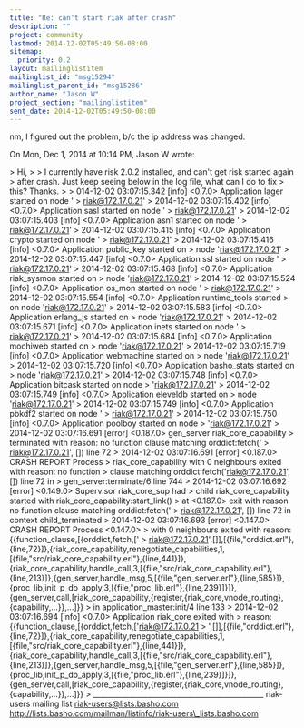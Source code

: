 ```yaml
---
title: "Re: can't start riak after crash"
description: ""
project: community
lastmod: 2014-12-02T05:49:50-08:00
sitemap:
  priority: 0.2
layout: mailinglistitem
mailinglist_id: "msg15294"
mailinglist_parent_id: "msg15286"
author_name: "Jason W"
project_section: "mailinglistitem"
sent_date: 2014-12-02T05:49:50-08:00
---
```



nm, I figured out the problem, b/c the ip address was changed.

On Mon, Dec 1, 2014 at 10:14 PM, Jason W  wrote:

&gt; Hi,
&gt;
&gt; I currently have risk 2.0.2 installed, and can't get risk started again
&gt; after crash. Just keep seeing below in the log file, what can I do to fix
&gt; this? Thanks.
&gt;
&gt; 014-12-02 03:07:15.342 [info] &lt;0.7.0&gt; Application lager started on node '
&gt; riak@172.17.0.21'
&gt; 2014-12-02 03:07:15.402 [info] &lt;0.7.0&gt; Application sasl started on node '
&gt; riak@172.17.0.21'
&gt; 2014-12-02 03:07:15.403 [info] &lt;0.7.0&gt; Application asn1 started on node '
&gt; riak@172.17.0.21'
&gt; 2014-12-02 03:07:15.415 [info] &lt;0.7.0&gt; Application crypto started on node '
&gt; riak@172.17.0.21'
&gt; 2014-12-02 03:07:15.416 [info] &lt;0.7.0&gt; Application public\_key started on
&gt; node 'riak@172.17.0.21'
&gt; 2014-12-02 03:07:15.447 [info] &lt;0.7.0&gt; Application ssl started on node '
&gt; riak@172.17.0.21'
&gt; 2014-12-02 03:07:15.468 [info] &lt;0.7.0&gt; Application riak\_sysmon started on
&gt; node 'riak@172.17.0.21'
&gt; 2014-12-02 03:07:15.524 [info] &lt;0.7.0&gt; Application os\_mon started on node '
&gt; riak@172.17.0.21'
&gt; 2014-12-02 03:07:15.554 [info] &lt;0.7.0&gt; Application runtime\_tools started
&gt; on node 'riak@172.17.0.21'
&gt; 2014-12-02 03:07:15.583 [info] &lt;0.7.0&gt; Application erlang\_js started on
&gt; node 'riak@172.17.0.21'
&gt; 2014-12-02 03:07:15.671 [info] &lt;0.7.0&gt; Application inets started on node '
&gt; riak@172.17.0.21'
&gt; 2014-12-02 03:07:15.684 [info] &lt;0.7.0&gt; Application mochiweb started on
&gt; node 'riak@172.17.0.21'
&gt; 2014-12-02 03:07:15.719 [info] &lt;0.7.0&gt; Application webmachine started on
&gt; node 'riak@172.17.0.21'
&gt; 2014-12-02 03:07:15.720 [info] &lt;0.7.0&gt; Application basho\_stats started on
&gt; node 'riak@172.17.0.21'
&gt; 2014-12-02 03:07:15.748 [info] &lt;0.7.0&gt; Application bitcask started on node
&gt; 'riak@172.17.0.21'
&gt; 2014-12-02 03:07:15.749 [info] &lt;0.7.0&gt; Application eleveldb started on
&gt; node 'riak@172.17.0.21'
&gt; 2014-12-02 03:07:15.749 [info] &lt;0.7.0&gt; Application pbkdf2 started on node '
&gt; riak@172.17.0.21'
&gt; 2014-12-02 03:07:15.750 [info] &lt;0.7.0&gt; Application poolboy started on node
&gt; 'riak@172.17.0.21'
&gt; 2014-12-02 03:07:16.691 [error] &lt;0.187.0&gt; gen\_server riak\_core\_capability
&gt; terminated with reason: no function clause matching orddict:fetch('
&gt; riak@172.17.0.21', []) line 72
&gt; 2014-12-02 03:07:16.691 [error] &lt;0.187.0&gt; CRASH REPORT Process
&gt; riak\_core\_capability with 0 neighbours exited with reason: no function
&gt; clause matching orddict:fetch('riak@172.17.0.21', []) line 72 in
&gt; gen\_server:terminate/6 line 744
&gt; 2014-12-02 03:07:16.692 [error] &lt;0.149.0&gt; Supervisor riak\_core\_sup had
&gt; child riak\_core\_capability started with riak\_core\_capability:start\_link()
&gt; at &lt;0.187.0&gt; exit with reason no function clause matching orddict:fetch('
&gt; riak@172.17.0.21', []) line 72 in context child\_terminated
&gt; 2014-12-02 03:07:16.693 [error] &lt;0.147.0&gt; CRASH REPORT Process &lt;0.147.0&gt;
&gt; with 0 neighbours exited with reason: {{function\_clause,[{orddict,fetch,['
&gt; riak@172.17.0.21',[]],[{file,"orddict.erl"},{line,72}]},{riak\_core\_capability,renegotiate\_capabilities,1,[{file,"src/riak\_core\_capability.erl"},{line,441}]},{riak\_core\_capability,handle\_call,3,[{file,"src/riak\_core\_capability.erl"},{line,213}]},{gen\_server,handle\_msg,5,[{file,"gen\_server.erl"},{line,585}]},{proc\_lib,init\_p\_do\_apply,3,[{file,"proc\_lib.erl"},{line,239}]}]},{gen\_server,call,[riak\_core\_capability,{register,{riak\_core,vnode\_routing},{capability,...}},...]}}
&gt; in application\_master:init/4 line 133
&gt; 2014-12-02 03:07:16.694 [info] &lt;0.7.0&gt; Application riak\_core exited with
&gt; reason: {{function\_clause,[{orddict,fetch,['riak@172.17.0.21
&gt; ',[]],[{file,"orddict.erl"},{line,72}]},{riak\_core\_capability,renegotiate\_capabilities,1,[{file,"src/riak\_core\_capability.erl"},{line,441}]},{riak\_core\_capability,handle\_call,3,[{file,"src/riak\_core\_capability.erl"},{line,213}]},{gen\_server,handle\_msg,5,[{file,"gen\_server.erl"},{line,585}]},{proc\_lib,init\_p\_do\_apply,3,[{file,"proc\_lib.erl"},{line,239}]}]},{gen\_server,call,[riak\_core\_capability,{register,{riak\_core,vnode\_routing},{capability,...}},...]}}
&gt;
\_\_\_\_\_\_\_\_\_\_\_\_\_\_\_\_\_\_\_\_\_\_\_\_\_\_\_\_\_\_\_\_\_\_\_\_\_\_\_\_\_\_\_\_\_\_\_
riak-users mailing list
riak-users@lists.basho.com
http://lists.basho.com/mailman/listinfo/riak-users\_lists.basho.com

